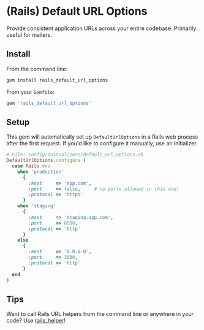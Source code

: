 # (Rails) Default URL Options

Provide consistent application URLs across your entire codebase.
Primarily useful for mailers.

## Install

From the command line:

```bash
gem install rails_default_url_options
```

From your `Gemfile`:

```ruby
gem 'rails_default_url_options'
```

## Setup

This gem will automatically set up `DefaultUrlOptions` in a Rails
web process after the first request. If you'd like to configure it
manually, use an initializer.

```ruby
# File: config/initializers/default_url_options.rb
DefaultUrlOptions.configure (
  case Rails.env
    when 'production'
      {
        :host     => 'app.com',
        :port     => false,     # no ports allowed in this one!
        :protocol => 'https'
      }
    when 'staging'
      {
        :host     => 'staging.app.com',
        :port     => 8080,
        :protocol => 'http'
      }
    else
      {
        :host     => '0.0.0.0',
        :port     => 3000,
        :protocol => 'http'
      }
  end
)
```

## Tips

Want to call Rails URL helpers from the command line or anywhere in your
code? Use [rails_helper](https://github.com/ahoward/rails_helper)!
